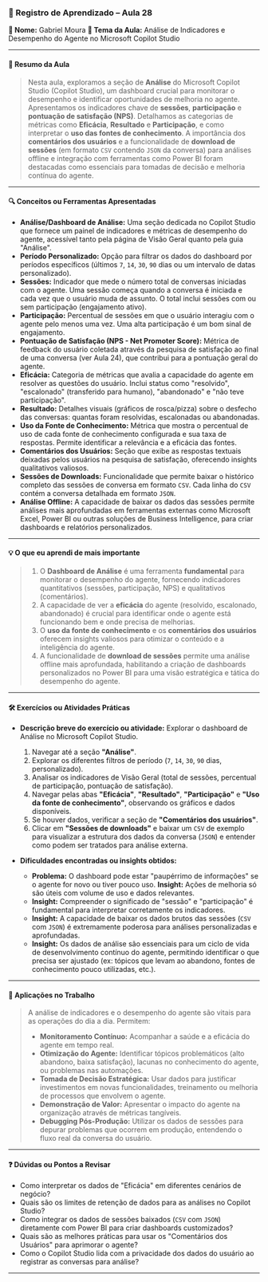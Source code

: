 ### 📘 Registro de Aprendizado – Aula 28

**👤 Nome:** Gabriel Moura
**🎯 Tema da Aula:** Análise de Indicadores e Desempenho do Agente no Microsoft Copilot Studio

---

#### 📝 Resumo da Aula
> Nesta aula, exploramos a seção de **Análise** do Microsoft Copilot Studio (Copilot Studio), um dashboard crucial para monitorar o desempenho e identificar oportunidades de melhoria no agente. Apresentamos os indicadores chave de **sessões**, **participação** e **pontuação de satisfação (NPS)**. Detalhamos as categorias de métricas como **Eficácia**, **Resultado** e **Participação**, e como interpretar o **uso das fontes de conhecimento**. A importância dos **comentários dos usuários** e a funcionalidade de **download de sessões** (em formato `CSV` contendo `JSON` da conversa) para análises offline e integração com ferramentas como Power BI foram destacadas como essenciais para tomadas de decisão e melhoria contínua do agente.

---

#### 🔍 Conceitos ou Ferramentas Apresentadas
- **Análise/Dashboard de Análise:** Uma seção dedicada no Copilot Studio que fornece um painel de indicadores e métricas de desempenho do agente, acessível tanto pela página de Visão Geral quanto pela guia "Análise".
- **Período Personalizado:** Opção para filtrar os dados do dashboard por períodos específicos (últimos `7`, `14`, `30`, `90` dias ou um intervalo de datas personalizado).
- **Sessões:** Indicador que mede o número total de conversas iniciadas com o agente. Uma sessão começa quando a conversa é iniciada e cada vez que o usuário muda de assunto. O total inclui sessões com ou sem participação (engajamento ativo).
- **Participação:** Percentual de sessões em que o usuário interagiu com o agente pelo menos uma vez. Uma alta participação é um bom sinal de engajamento.
- **Pontuação de Satisfação (NPS - Net Promoter Score):** Métrica de feedback do usuário coletada através da pesquisa de satisfação ao final de uma conversa (ver Aula 24), que contribui para a pontuação geral do agente.
- **Eficácia:** Categoria de métricas que avalia a capacidade do agente em resolver as questões do usuário. Inclui status como "resolvido", "escalonado" (transferido para humano), "abandonado" e "não teve participação".
- **Resultado:** Detalhes visuais (gráficos de rosca/pizza) sobre o desfecho das conversas: quantas foram resolvidas, escalonadas ou abandonadas.
- **Uso da Fonte de Conhecimento:** Métrica que mostra o percentual de uso de cada fonte de conhecimento configurada e sua taxa de respostas. Permite identificar a relevância e a eficácia das fontes.
- **Comentários dos Usuários:** Seção que exibe as respostas textuais deixadas pelos usuários na pesquisa de satisfação, oferecendo insights qualitativos valiosos.
- **Sessões de Downloads:** Funcionalidade que permite baixar o histórico completo das sessões de conversa em formato `CSV`. Cada linha do `CSV` contém a conversa detalhada em formato `JSON`.
- **Análise Offline:** A capacidade de baixar os dados das sessões permite análises mais aprofundadas em ferramentas externas como Microsoft Excel, Power BI ou outras soluções de Business Intelligence, para criar dashboards e relatórios personalizados.

---

#### 💡 O que eu aprendi de mais importante
> 1.  O **Dashboard de Análise** é uma ferramenta **fundamental** para monitorar o desempenho do agente, fornecendo indicadores quantitativos (sessões, participação, NPS) e qualitativos (comentários).
> 2.  A capacidade de ver a **eficácia** do agente (resolvido, escalonado, abandonado) é crucial para identificar onde o agente está funcionando bem e onde precisa de melhorias.
> 3.  O **uso da fonte de conhecimento** e os **comentários dos usuários** oferecem insights valiosos para otimizar o conteúdo e a inteligência do agente.
> 4.  A funcionalidade de **download de sessões** permite uma análise offline mais aprofundada, habilitando a criação de dashboards personalizados no Power BI para uma visão estratégica e tática do desempenho do agente.

---

#### 🛠 Exercícios ou Atividades Práticas
- **Descrição breve do exercício ou atividade:** Explorar o dashboard de Análise no Microsoft Copilot Studio.
    1.  Navegar até a seção **"Análise"**.
    2.  Explorar os diferentes filtros de período (`7`, `14`, `30`, `90` dias, personalizado).
    3.  Analisar os indicadores de Visão Geral (total de sessões, percentual de participação, pontuação de satisfação).
    4.  Navegar pelas abas **"Eficácia"**, **"Resultado"**, **"Participação"** e **"Uso da fonte de conhecimento"**, observando os gráficos e dados disponíveis.
    5.  Se houver dados, verificar a seção de **"Comentários dos usuários"**.
    6.  Clicar em **"Sessões de downloads"** e baixar um `CSV` de exemplo para visualizar a estrutura dos dados da conversa (`JSON`) e entender como podem ser tratados para análise externa.

- **Dificuldades encontradas ou insights obtidos:**
    - **Problema:** O dashboard pode estar "paupérrimo de informações" se o agente for novo ou tiver pouco uso. **Insight:** Ações de melhoria só são úteis com volume de uso e dados relevantes.
    - **Insight:** Compreender o significado de "sessão" e "participação" é fundamental para interpretar corretamente os indicadores.
    - **Insight:** A capacidade de baixar os dados brutos das sessões (`CSV` com `JSON`) é extremamente poderosa para análises personalizadas e aprofundadas.
    - **Insight:** Os dados de análise são essenciais para um ciclo de vida de desenvolvimento contínuo do agente, permitindo identificar o que precisa ser ajustado (ex: tópicos que levam ao abandono, fontes de conhecimento pouco utilizadas, etc.).

---

#### 📌 Aplicações no Trabalho
> A análise de indicadores e o desempenho do agente são vitais para as operações do dia a dia. Permitem:
> - **Monitoramento Contínuo:** Acompanhar a saúde e a eficácia do agente em tempo real.
> - **Otimização do Agente:** Identificar tópicos problemáticos (alto abandono, baixa satisfação), lacunas no conhecimento do agente, ou problemas nas automações.
> - **Tomada de Decisão Estratégica:** Usar dados para justificar investimentos em novas funcionalidades, treinamento ou melhoria de processos que envolvem o agente.
> - **Demonstração de Valor:** Apresentar o impacto do agente na organização através de métricas tangíveis.
> - **Debugging Pós-Produção:** Utilizar os dados de sessões para depurar problemas que ocorrem em produção, entendendo o fluxo real da conversa do usuário.

---

#### ❓ Dúvidas ou Pontos a Revisar
- Como interpretar os dados de "Eficácia" em diferentes cenários de negócio?
- Quais são os limites de retenção de dados para as análises no Copilot Studio?
- Como integrar os dados de sessões baixados (`CSV` com `JSON`) diretamente com Power BI para criar dashboards customizados?
- Quais são as melhores práticas para usar os "Comentários dos Usuários" para aprimorar o agente?
- Como o Copilot Studio lida com a privacidade dos dados do usuário ao registrar as conversas para análise?
---